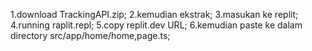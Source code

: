 1.download TrackingAPI.zip;
2.kemudian ekstrak;
3.masukan ke replit;
4.running raplit.repl;
5.copy replit.dev URL;
6.kemudian paste ke dalam directory src/app/home/home,page.ts;
